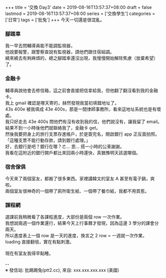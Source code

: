 +++
title = '交換 Day3'
date = 2019-08-16T13:57:37+08:00
draft = false
lastmod = 2019-08-16T13:57:37+08:00
series = ['交換學生']
categories = ['日常']
tags = ['批兔']
+++
今天一切還是很混亂。<br>
### 腳踏車
我一早去問輔導員能不能調監視器，<br>
他說要報警，跟警察查說有監視器，請他們跟住宿組調。<br>
繞來繞去有夠麻煩的，總之腳踏車還沒出現，我慢慢開始解除焦慮（放棄希望）了。<br>
### 金融卡
輔導員說他會去修信箱，這之前會直接把信拿給我，但他翻了翻沒看到我的金融卡。<br>
我上 gmail 確認是哪天寄的，赫然發現我當初填錯地址了。<br>
43s 400e 被我填成 43e 400s，那是一間律師事務所，看來這地址系統也是有壞處。<br>
我只好走去 43e 400s 問他們有沒有收到我的信，他們說沒有，讓我留了 email。<br>
結果不到一小時後他們就聯絡我了，金融卡 get。<br>
然後我要把身上的旅行支票存進帳戶，於是簽完名，開啟銀行 app 正反面拍照。<br>
「這種支票不能行動存款，請到銀行處理。」<br>
好，去銀行是吧？銀行在哪？ㄜ... 恩... 搭一小時的公車謝謝。<br>
我看在這附近的銀行開戶都比來回兩小時還快，真猶豫明天該選哪個。<br>
### 宿舍傢俱
今天來了兩個室友，都搬了很多東西。家裡講韓文的室友 A 甚至有電子鍋，爽啦。<br>
兩個室友很神奇的一個帶了廁所衛生紙、一個帶了餐巾紙，我都不用買惹。<br>
### 課程網
選課前我稍微看了各課程進度，大部份是兩個 row 一次作業。<br>
我想說兩週一個作業還行，結果今天上行事曆才發現，因為這邊 3 學分的課會分兩天。<br>
所以進度表上一個 row 是一天的進度，換言之 2 row = 一週就一次作業，<br>
loading 直接翻倍，實在有點刺激。<br>
<br>
現在有室友我得早點睡。<br>
<br>
--<br>
※ 發信站: 批踢踢兔(ptt2.cc), 來自: xxx.xxx.xxx.xxx (美國)<br>
